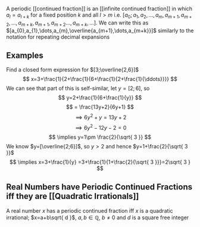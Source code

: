 A periodic [[continued fraction]] is an [[infinite continued fraction]] in which $a_{l}=a_{l+k}$ for a fixed position $k$ and all $l>m$ i.e. $[a_{0};a_{1},a_{2},\dots,a_{m},a_{m+1},a_{m+2},\dots, a_{m+k},a_{m+1},a_{m+2}\dots,a_{m+k},\dots]$. We can write this as $[a_{0},a_{1},\dots,a_{m},\overline{a_{m+1},\dots,a_{m+k}}]$ similarly to the notation for repeating decimal expansions
## Examples
Find a closed form expression for $[3;\overline{2,6}]$
$$
x=3+\frac{1}{2+\frac{1}{6+\frac{1}{2+\frac{1}{\ddots}}}}
$$
We can see that part of this is self-similar, let $y=[2;6]$, so
$$
y=2+\frac{1}{6+\frac{1}{y}}
$$
$$
= \frac{13y+2}{6y+1}
$$
$$
\implies 6y^{2}+y=13y+2
$$
$$
\implies 6y^{2}-12y-2=0
$$
$$
\implies y=1\pm \frac{2}{\sqrt{ 3 }}
$$
We know $y=[\overline{2;6}]$, so $y>2$ and hence $y=1+\frac{2}{\sqrt{ 3 }}$
$$
\implies x=3+\frac{1}{y} =3+\frac{1}{1+\frac{2}{\sqrt{ 3 }}}=2\sqrt{ 3 }
$$
## Real Numbers have Periodic Continued Fractions iff they are [[Quadratic Irrationals]]
A real number $x$ has a periodic continued fraction iff $x$ is a quadratic irrational; $x=a+b\sqrt{ d }$, $a,b\in\mathbb{Q}$, $b\neq 0$ and $d$ is a square free integer